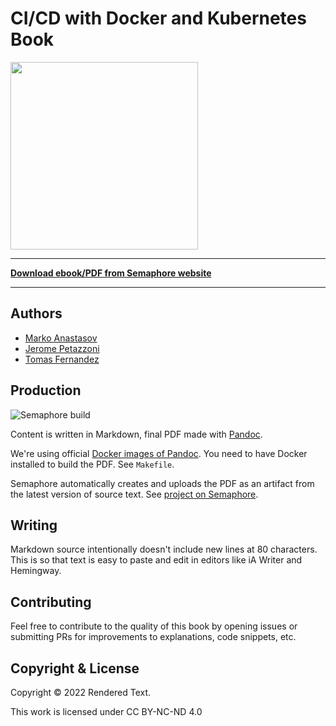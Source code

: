 # CI/CD with Docker and Kubernetes Book

<a href="https://semaphoreci.com/resources/cicd-docker-kubernetes?utm_source=github&utm_medium=readme&utm_campaign=cicd-docker-kubernetes-semaphore&utm_content=cover"><img src="cover/cover.jpg" width="300"></a>

---

**[Download ebook/PDF from Semaphore website](https://semaphoreci.com/resources/cicd-docker-kubernetes?utm_source=github&utm_medium=readme&utm_campaign=cicd-docker-kubernetes-semaphore&utm_content=link)**

---

## Authors

- [Marko Anastasov](https://github.com/markoa)
- [Jerome Petazzoni](https://github.com/jpetazzo)
- [Tomas Fernandez](https://github.com/TomFern)

## Production

![Semaphore build](https://semaphore-oss.semaphoreci.com/badges/book-cicd-docker-kubernetes.svg)

Content is written in Markdown, final PDF made with [Pandoc][pandoc].

We're using official [Docker images of Pandoc][pandoc-docker].
You need to have Docker installed to build the PDF. See `Makefile`.

Semaphore automatically creates and uploads the PDF as an artifact from the
latest version of source text. See [project on Semaphore][semaphore-project].

## Writing

Markdown source intentionally doesn't include new lines at 80 characters. This
is so that text is easy to paste and edit in editors like iA Writer and
Hemingway.

## Contributing

Feel free to contribute to the quality of this book by opening issues or
submitting PRs for improvements to explanations, code snippets, etc.

## Copyright & License

Copyright © 2022 Rendered Text.

This work is licensed under CC BY-NC-ND 4.0 <a href="https://creativecommons.org/licenses/by-nc-nd/4.0"><img height="16" style="margin-left: 3px;vertical-align:text-bottom;" src="https://search.creativecommons.org/static/img/cc_icon.svg" /><img height="16" style="margin-left: 3px;vertical-align:text-bottom;" src="https://search.creativecommons.org/static/img/cc-by_icon.svg" /><img height="16" style="margin-left: 3px;vertical-align:text-bottom;" src="https://search.creativecommons.org/static/img/cc-nc_icon.svg" /><img height="16" style="important;margin-left: 3px;vertical-align:text-bottom;" src="https://search.creativecommons.org/static/img/cc-nd_icon.svg" /></a>

[pandoc]: https://pandoc.org
[pandoc-docker]: https://github.com/pandoc/dockerfiles
[semaphore-project]: https://semaphore-oss.semaphoreci.com/projects/book-cicd-docker-kubernetes
